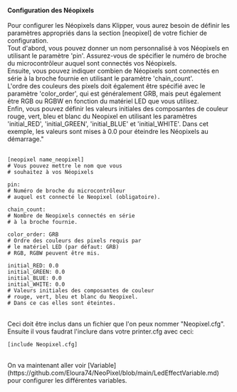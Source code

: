 **Configuration des Néopixels** <br>
<br>
Pour configurer les Néopixels dans Klipper, vous aurez besoin de définir les paramètres appropriés dans la section [neopixel] de votre fichier de configuration. <br>
Tout d'abord, vous pouvez donner un nom personnalisé à vos Néopixels en utilisant le paramètre 'pin'. Assurez-vous de spécifier le numéro de broche du microcontrôleur auquel sont connectés vos Néopixels.<br>
Ensuite, vous pouvez indiquer combien de Néopixels sont connectés en série à la broche fournie en utilisant le paramètre 'chain_count'. <br>
L'ordre des couleurs des pixels doit également être spécifié avec le paramètre 'color_order', qui est généralement GRB, mais peut également être RGB ou RGBW en fonction du matériel LED que vous utilisez.<br>
Enfin, vous pouvez définir les valeurs initiales des composantes de couleur rouge, vert, bleu et blanc du Neopixel en utilisant les paramètres 'initial_RED', 'initial_GREEN', 'initial_BLUE' et 'initial_WHITE'. Dans cet exemple, les valeurs sont mises à 0.0 pour éteindre les Néopixels au démarrage."
<br>
<br>

```
[neopixel name_neopixel]
# Vous pouvez mettre le nom que vous 
# souhaitez à vos Néopixels

pin:
# Numéro de broche du microcontrôleur 
# auquel est connecté le Neopixel (obligatoire).

chain_count:
# Nombre de Neopixels connectés en série 
# à la broche fournie.

color_order: GRB
# Ordre des couleurs des pixels requis par
# le matériel LED (par défaut: GRB) 
# RGB, RGBW peuvent être mis.

initial_RED: 0.0
initial_GREEN: 0.0
initial_BLUE: 0.0
initial_WHITE: 0.0
# Valeurs initiales des composantes de couleur
# rouge, vert, bleu et blanc du Neopixel.
# Dans ce cas elles sont éteintes.
```
<br>
Ceci doit être inclus dans un fichier que l'on peux nommer "Neopixel.cfg".<br>
Ensuite il vous faudrat l'inclure dans votre printer.cfg avec ceci: <br>

```
[include Neopixel.cfg]
```

<br>
On va maintenant aller voir [Variable](https://github.com/Eloura74/NeoPixel/blob/main/LedEffectVariable.md) pour configurer les différentes variables.
